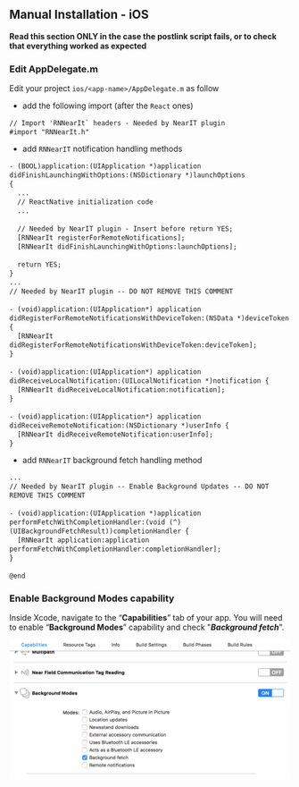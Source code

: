 ## Manual Installation - iOS

**Read this section ONLY in the case the postlink script fails, or to check that everything worked as expected**

### Edit AppDelegate.m

Edit your project `ios/<app-name>/AppDelegate.m` as follow

- add the following import (after the `React` ones)
```obj-c
// Import 'RNNearIt` headers - Needed by NearIT plugin
#import "RNNearIt.h"
```

- add `RNNearIT` notification handling methods

```obj-c
- (BOOL)application:(UIApplication *)application didFinishLaunchingWithOptions:(NSDictionary *)launchOptions
{
  ...
  // ReactNative initialization code
  ...
  
  // Needed by NearIT plugin - Insert before return YES;
  [RNNearIt registerForRemoteNotifications];
  [RNNearIt didFinishLaunchingWithOptions:launchOptions];

  return YES;
}
...
// Needed by NearIT plugin -- DO NOT REMOVE THIS COMMENT

- (void)application:(UIApplication*) application didRegisterForRemoteNotificationsWithDeviceToken:(NSData *)deviceToken {
  [RNNearIt didRegisterForRemoteNotificationsWithDeviceToken:deviceToken];
}

- (void)application:(UIApplication*) application didReceiveLocalNotification:(UILocalNotification *)notification {
  [RNNearIt didReceiveLocalNotification:notification];
}

- (void)application:(UIApplication*) application didReceiveRemoteNotification:(NSDictionary *)userInfo {
  [RNNearIt didReceiveRemoteNotification:userInfo];
}
```

- add `RNNearIT` background fetch handling method

```obj-c
...
// Needed by NearIT plugin -- Enable Background Updates -- DO NOT REMOVE THIS COMMENT

- (void)application:(UIApplication *)application performFetchWithCompletionHandler:(void (^)(UIBackgroundFetchResult))completionHandler {
  [RNNearIt application:application performFetchWithCompletionHandler:completionHandler];
}

@end
```

### Enable Background Modes capability

Inside Xcode, navigate to the “**Capabilities**” tab of your app. You will need to enable “**Background Modes**” capability and check "***Background fetch***".

![capabilities](images/backgroundfetch_capabilities.png)